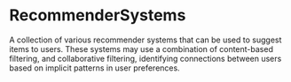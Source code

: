 # RecommenderSystems
A collection of various recommender systems that can be used to suggest items to users. These systems may use a combination of content-based filtering, and collaborative filtering, identifying connections between users based on implicit patterns in user preferences.
